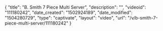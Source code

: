 {
    "title": "B. Smith 7 Piece Multi Server",
    "description": "",
    "videoid": "111180242",
    "date_created": "1502924189",
    "date_modified": "1504280729",
    "type": "captivate",
    "layout": "video",
    "url": "\/v\/b-smith-7-piece-multi-server\/111180242"
}